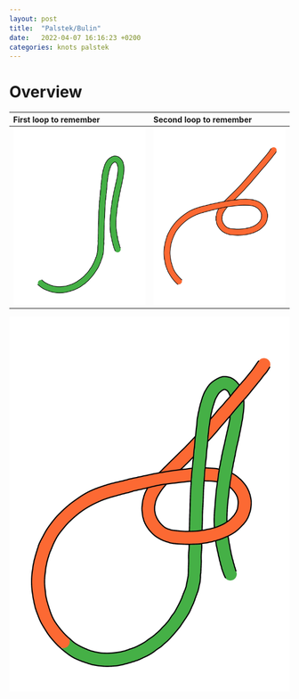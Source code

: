 ```yaml
---
layout: post
title:  "Palstek/Bulin"
date:   2022-04-07 16:16:23 +0200
categories: knots palstek
---
```


# Overview

| First loop to remember | Second loop to remember |
|:--|:--|
| ![image](/assets/images/palstek_loop_1.jpg?raw=true) | ![image](/assets/images/palstek_loop_2.jpg) |




![image](/assets/images/palstek_complete.jpg)

